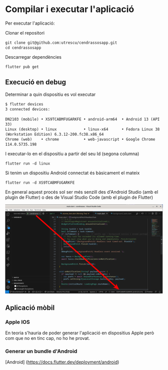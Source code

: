 # Compilar i executar l'aplicació

Per executar l'aplicació:

Clonar el repositori

```console
git clone git@github.com:utrescu/cendrassosapp.git
cd cendrassosapp
```

Descarregar dependències

```console
flutter pub get
```

## Execució en debug

Determinar a quin dispositiu es vol executar

```console
$ flutter devices
3 connected devices:

DN2103 (mobile) • XS9TCABMFUGARKFE • android-arm64  • Android 13 (API 33)
Linux (desktop) • linux            • linux-x64      • Fedora Linux 38 (Workstation Edition) 6.3.12-200.fc38.x86_64
Chrome (web)    • chrome           • web-javascript • Google Chrome 114.0.5735.198
```

I executar-lo en el dispositiu a partir del seu Id (segona columna)

```console
flutter run -d linux
```

Si tenim un dispositiu Android connectat és bàsicament el mateix

```console
flutter run -d XS9TCABMFUGARKFE
```

En general aquest procés sol ser més senzill des d'Android Studio (amb el
plugin de Flutter) o des de Visual Studio Code (amb el plugin de Flutter)

![vscode run](./imatges/vscoderun.png)

## Aplicació mòbil

### Apple IOS

En teoria s'hauria de poder generar l'aplicació en dispositius Apple però com
que no en tinc cap, no ho he provat.

### Generar un bundle d'Android

[Android] (https://docs.flutter.dev/deployment/android)
